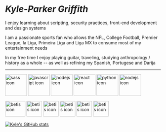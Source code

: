 # *Kyle-Parker Griffith*

<p> I enjoy learning about scripting, security practices, front-end development and design systems </p>
<p> I am a passionate sports fan who allows the NFL, College Football, Premier League, la Liga, Primeira Liga and Liga MX to consume most of my entertainment needs <p>
<p> In my free time I enjoy playing guitar, traveling, studying anthropology / history as a whole -- as well as refining my Spanish, Portugese and Darija </p>

---

<p align="left" padding-left="25px">
<img src="https://upload.wikimedia.org/wikipedia/commons/thumb/9/96/Sass_Logo_Color.svg/1280px-Sass_Logo_Color.svg.png" height="70" width="70" title="sass icon" />
<img src="https://upload.wikimedia.org/wikipedia/commons/6/6a/JavaScript-logo.png" height="70" width="70" title="javascript icon" />
<img src="https://seeklogo.com/images/N/nodejs-logo-FBE122E377-seeklogo.com.png" height="70" width="70" title="nodejs icon" />
<img src="https://upload.wikimedia.org/wikipedia/commons/thumb/a/a7/React-icon.svg/2300px-React-icon.svg.png" height="70" width="70" title="react icon" /> <img src="https://upload.wikimedia.org/wikipedia/commons/thumb/c/c3/Python-logo-notext.svg/1869px-Python-logo-notext.svg.png" height="70" width="70" title="python icon" /> 
<img src="https://github.com/frostbitecms/design-system/blob/main/Assets/discord-logo-gradient.png?raw=true" height="70" width="70" title="nodejs icon" />
</p>

<p align="left">
<img src="https://cdn.freebiesupply.com/images/large/2x/tennessee-titans-logo-transparent.png" height="50" width="65" title="betis icon" />
<img src="https://upload.wikimedia.org/wikipedia/en/thumb/1/13/Real_betis_logo.svg/1200px-Real_betis_logo.svg.png" height="50" width="50" title="betis icon" />
<img src="https://upload.wikimedia.org/wikipedia/sco/thumb/5/53/Arsenal_FC.svg/1200px-Arsenal_FC.svg.png" height="50" width="50" title="betis icon" />  
<img src="https://upload.wikimedia.org/wikipedia/sco/thumb/f/f1/FC_Porto.svg/1200px-FC_Porto.svg.png" height="50" width="50" title="betis icon" />
<img src="https://upload.wikimedia.org/wikipedia/en/thumb/f/f0/Guadalajara_CD.svg/1200px-Guadalajara_CD.svg.png" height="50" width="50" title="betis icon" />
<img src="https://upload.wikimedia.org/wikipedia/commons/thumb/6/6f/Brasao_do_Sao_Paulo_Futebol_Clube.svg/2054px-Brasao_do_Sao_Paulo_Futebol_Clube.svg.png" height="50" width="50" title="betis icon" />
</p>

[![Kyle's GitHub stats](https://github-readme-stats.vercel.app/api?username=kyle-griffith&showicons=true&theme=dracula&count_private=true)](https://github.com/kyle-griffith/github-readme-stats)
